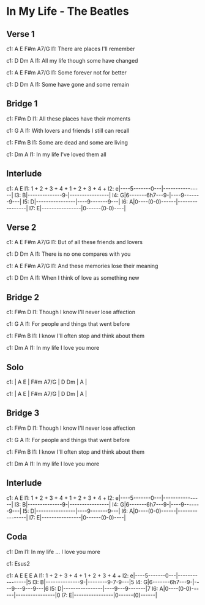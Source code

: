 ---
---

# In My Life - The Beatles

## Verse 1
c1:           A      E      F#m   A7/G
l1: There are places I'll remember

c1:        D Dm        A
l1: All my life though some have changed

c1:         A    E       F#m    A7/G
l1: Some forever not for better

c1:           D Dm     A
l1: Some have gone and some remain

## Bridge 1
c1:           F#m               D
l1: All these places have their moments

c1:      G                    A
l1: With lovers and friends I still can recall

c1:          F#m               B
l1: Some are dead and some are living

c1:    Dm           A
l1: In my life I've loved them all

## Interlude
c1:   A                E
l1:   1 + 2 + 3 + 4 +  1 + 2 + 3 + 4 +
l2: e|----5-------0---|----------------|
l3: B|--------------9-|----------------|
l4: G|6-------6h7---9-|----9-------9---|
l5: D|----------------|----9-------9---|
l6: A|0----(0-0)------|----------------|
l7: E|----------------|0------(0-0)----|

## Verse 2
c1:        A         E           F#m    A7/G
l1: But of all these friends and lovers

c1:          D  Dm     A
l1: There is no one compares with you

c1:           A        E          F#m    A7/G
l1: And these memories lose their meaning

c1:        D        Dm      A
l1: When I think of love as something new

## Bridge 2
c1:          F#m                    D
l1: Though I know I'll never lose affection

c1:     G                      A
l1: For people and things that went before

c1:   F#m                             B
l1: I know I'll often stop and think about them

c1:    Dm        A
l1: In my life I love you more

## Solo
c1: | A E | F#m A7/G | D Dm | A |

c1: | A E | F#m A7/G | D Dm | A |

## Bridge 3
c1:          F#m                    D
l1: Though I know I'll never lose affection

c1:     G                      A
l1: For people and things that went before

c1:   F#m                             B
l1: I know I'll often stop and think about them

c1:    Dm        A
l1: In my life I love you more

## Interlude
c1:   A                E
l1:   1 + 2 + 3 + 4 +  1 + 2 + 3 + 4 +
l2: e|----5-------0---|----------------|
l3: B|--------------9-|----------------|
l4: G|6-------6h7---9-|----9-------9---|
l5: D|----------------|----9-------9---|
l6: A|0----(0-0)------|----------------|
l7: E|----------------|0------(0-0)----|

## Coda
c1:    Dm
l1: In my life ... I love you more

c1:                            Esus2

c1:   A                E       E   E    A
l1:   1 + 2 + 3 + 4 +  1 + 2 + 3 + 4 +
l2: e|----5-------0---|----------------|5
l3: B|--------------9-|--------9-7-9---|5
l4: G|6-------6h7---9-|----9---9---9---|6
l5: D|----------------|----9---9-------|7
l6: A|0----(0-0)------|----------------|0
l7: E|----------------|0------(0)------|